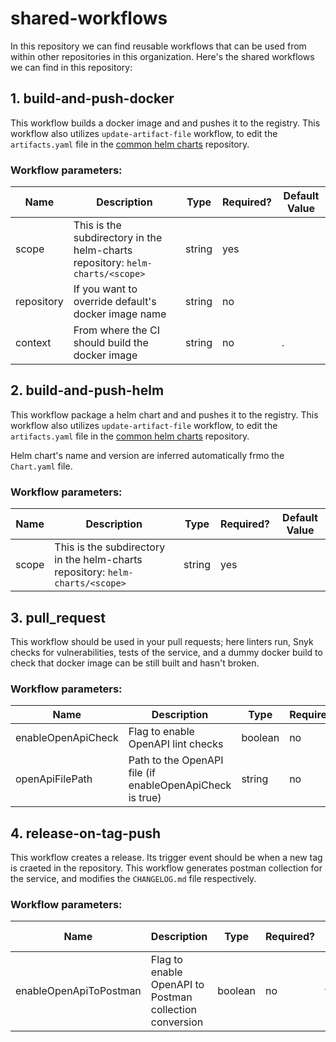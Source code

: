 # shared-workflows

In this repository we can find reusable workflows that can be used from within other repositories in this organization.
Here's the shared workflows we can find in this repository:

## 1. build-and-push-docker
This workflow builds a docker image and and pushes it to the registry.
This workflow also utilizes `update-artifact-file` workflow, to edit the `artifacts.yaml` file in the [common helm charts](https://github.com/mapcolonies/helm-charts/) repository.
### Workflow parameters:
| Name       | Description                                                               | Type   | Required? | Default Value |
|------------|---------------------------------------------------------------------------|--------|-----------|---------------|
| scope      | This is the subdirectory in the helm-charts repository: `helm-charts/<scope>` | string | yes       |               |
| repository | If you want to override default's docker image name                       | string | no        |               |
| context    | From where the CI should build the docker image                           | string | no        | .             |

## 2. build-and-push-helm
This workflow package a helm chart and and pushes it to the registry.
This workflow also utilizes `update-artifact-file` workflow, to edit the `artifacts.yaml` file in the [common helm charts](https://github.com/mapcolonies/helm-charts/) repository. 

Helm chart's name and version are inferred automatically frmo the `Chart.yaml` file.
### Workflow parameters:
| Name       | Description                                                               | Type   | Required? | Default Value |
|------------|---------------------------------------------------------------------------|--------|-----------|---------------|
| scope      | This is the subdirectory in the helm-charts repository: `helm-charts/<scope>` | string | yes       |               |

## 3. pull_request
This workflow should be used in your pull requests; here linters run, Snyk checks for vulnerabilities, tests of the service, and a dummy docker build to check that docker image can be still built and hasn't broken.

### Workflow parameters:
| Name               | Description                                              | Type    | Required? | Default Value   |
|--------------------|----------------------------------------------------------|---------|-----------|-----------------|
| enableOpenApiCheck | Flag to enable OpenAPI lint checks                       | boolean | no        | true            |
| openApiFilePath    | Path to the OpenAPI file (if enableOpenApiCheck is true) | string  | no        | ./openapi3.yaml |

## 4. release-on-tag-push
This workflow creates a release. Its trigger event should be when a new tag is craeted in the repository. This workflow generates postman collection for the service, and modifies the `CHANGELOG.md` file respectively.

### Workflow parameters:
| Name               | Description                                              | Type    | Required? | Default Value   |
|--------------------|----------------------------------------------------------|---------|-----------|-----------------|
| enableOpenApiToPostman | Flag to enable OpenAPI to Postman collection conversion                       | boolean | no        | true            |
